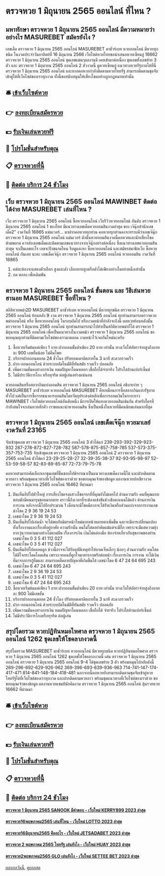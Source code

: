 # ตรวจหวย 1 มิถุนายน 2565 ออนไลน์ ที่ไหน ?
## มหาทักษา ตรวจหวย 1 มิถุนายน 2565 ออนไลน์ มีความหมายว่าอย่างไร MASUREBET สมัครยังไง ?
เลขเด็ด ตรวจหวย 1 มิถุนายน 2565 ออนไลน์ MASUREBET มาชัวร์เบท หวยออนไลน์ มีหวยทุกชนิด ในงวดประจำวันอาทิตย์ที่ 16 มิถุนายน 2566 เว็บไซต์หวยไทยขอนำเสนอหวยเซียนอู๋ 16662 ตรวจหวย 1 มิถุนายน 2565 ออนไลน์ ชุดเลขแม่นๆผลงานดี เคยเข้ามาต่อเนื่อง ชุดเลขทั้งเลขท้าย 3 ตัว และ ตรวจหวย 1 มิถุนายน 2565 ออนไลน์ 2 ตัวงวดนี้ ดูหวยเซียนอู๋ แนวทางหวยรัฐบาลได้ที่นี่ ตรวจหวย 1 มิถุนายน 2565 ออนไลน์ และหากคอหวยกำลังติดตามหวยไทยรัฐ สามารถติดตามชุดจับเข้าคู่ได้ที่เว็บไซต์ของเราทุกงวด ทั้งนี้ขอสนับสนุนให้เสี่ยงโชคอย่างถูกกฎหมายเท่านั้น

## 🛎 [เข้าเว็บไซต์หวย](https://bit.ly/3BG5bNw)
## 👉 [ลงทะเบียนสมัครหวย](https://bit.ly/3BG5bNw)
## 💵 [รับเงินเล่นหวยฟรี](https://bit.ly/3C3mvgS)
## 👑 [โปรโมชั่นสำหรับตุณ](https://bit.ly/3C3mvgS)
## 📋 [ตรวจหวยที่นี้](https://bit.ly/3C3mvgS)
## 📱 [ติดต่อ บริการ 24 ชัวโมง](https://bit.ly/3C3mvgS)

## เว็บ ตรวจหวย 1 มิถุนายน 2565 ออนไลน์ MAWINBET ติดต่อได้ง่าย MASUREBET เล่นที่ไหน ?
เว็บ ตรวจหวย 1 มิถุนายน 2565 ออนไลน์ ซื้อหวยออนไลน์ เว็บรีวิวหวยออนไลน์ อันดับ ตรวจหวย 1 มิถุนายน 2565 ออนไลน์ 1 ของไทย มีแนวทางเลขเด็ดหวยออมสินงวดล่าสุด ของ เจ๊นุ๊กสำนักเลขเด็ด2″ งวดวันที่ 16865 แม่นเวอร์… มาฝากคอหวยทุกท่าน คอหวยทุกท่านคงจะทราบดีว่าเลขเจ๊นุ๊ก ตรวจหวย 1 มิถุนายน 2565 ออนไลน์ แม่นเวอร์ ดังนั้นหวยออมสินงวดนี้คอหวยและนักเสี่ยงโชค ห้ามพลาด ควรส่องเลขเด็ดและติดตามเลขแนวทางจากเจ๊นุ๊กอย่างต่อเนื่อง ซึ่งแนวทางเลขหวยออมสินล่าสุด จะเป็นเลขอะไร เลขจะปังขนาดไหน รีบดูและหา ซื้อหวยออนไลน์ และสมัครสมาชิกเว็บ ซื้อหวยออนไลน์ กันเลย นะคะ
เลขเด็ดเจ๊นุ๊ก ตรวจหวย 1 มิถุนายน 2565 ออนไลน์ หวยออมสิน งวดวันที่ 16865
1. แต่ละห้องจะแสดงตัวเลือก สูงและต่ำ เลือกทายสูงหรือต่ำได้เพียงอย่างใดอย่งหนึ่งเท่านั้น
2. กด ตกลง เพื่อเดิมพัน

## ตรวจหวย 1 มิถุนายน 2565 ออนไลน์ ขั้นตอน และ วิธีเล่นหวยฮานอย MASUREBET ซื้อที่ไหน ?
สถิติหวยพม่า2D MASUREBET มาชัวร์เบท หวยออนไลน์ มีหวยทุกชนิด ตรวจหวย 1 มิถุนายน 2565 ออนไลน์ ย้อนหลัง 9 งวด ตรวจหวย 1 มิถุนายน 2565 ออนไลน์ ทุกท่านสามารถตรวจหวยพม่าออนไลน์ หรือ ซื้อหวยออนไลน์ ในรอบถัดไป หรืองวดหน้าที่กำลังจะถึงนี้ ผลหวยย้อนหลังนั้น ตรวจหวย 1 มิถุนายน 2565 ออนไลน์ ทุกท่านสามารถนำไปทำเป็นสถิติหวยพม่าก็ได้ ตรวจหวย 1 มิถุนายน 2565 ออนไลน์ เพื่อเป็นแนวทางในงวดหน้า ตรวจหวย 1 มิถุนายน 2565 ออนไลน์ ขอขอบคุณทุกท่านที่ติดตามเว็บไซต์ของเรามาตลอด งวดหน้าไว้เจอกันใหม่นะครับ
1. ซื้อหวยเริ่มต้นแค่เพียง 1 บาท ฝากถอนขั้นต่ำเพียง 20 บาท เท่านั้น ทางเว็บให้อัตราจ่ายสูงถึงบาทละ 900 เลขอั้นน้อย ไม่คืนโพย
2. บริการฝากถอนตลอด 24 ชั่วโมง ปรับยอดเครดิตภายใน 3 นาที สะดวกรวดเร็ว
3. ฝาก-ถอนออนไลน์ ด้วยระบบอัตโนมัติที่ทันสมัย รวดเร็ว ปลอดภัย
4. เพิ่มความมั่นคงทางการเงิน หมดปัญหาโดนหลอก เชื่อถือได้จ่ายจริง โปร่งใสล้านเปอร์เซ็นต์
5. ไม่มีประวัติการโกง หรือทุจริต ต่อผู้เล่นอย่างแน่นอน

หวยออมสินหรือสลากกินแบ่งออมสิน ตรวจหวย 1 มิถุนายน 2565 ออนไลน์ อธิบายง่าย ๆ MASUREBET มาชัวร์เบท หวยออนไลน์ MASUREBET คือเหมือนการซื้อสลากกินแบ่งรัฐบาลทั่วไป แต่เป็นการซื้อจากธนาคารออมสินโดยวัตถุประสงค์หลักเพื่อการออมเงินในระยะยาว MAWINBET เว็บไซต์หวยออนไลน์อันดับหนึ่ง มีการเปิดให้แทงหวยออมสินเช่นกัน สำหรับใครที่กำลังสนใจจะเล่นหวยสักตัว เราขอแนะนำหวยออมสิน ซึ่งเป็นหนึ่งในหวยที่มีคนนิยมเล่นมากที่สุด

## ตรวจหวย 1 มิถุนายน 2565 ออนไลน์ เลขเด็ดเจ๊นุ๊ก หวยมาเลย์ งวดวันที่ 23165
จับเข้าชุดเลข ตรวจหวย 1 มิถุนายน 2565 ออนไลน์ 3 ตัวได้แก่
239-293-392-329-923-932
287-278-872-827-728-782
587-578-875-857-758-785
537-573-375-357-753-735
จับเข้าชุดเลข ตรวจหวย 1 มิถุนายน 2565 ออนไลน์ 2 ตรวจหวย 1 มิถุนายน 2565 ออนไลน์ ตัวได้แก่
23-29-25-28-27
32-39-35-38-37
92-93-95-98-97
52-53-59-58-57
82-83-89-85-87
72-73-79-75-78

คอหวยสามารถคัดเลือกเอาชุดเลขที่ชื่นชอบไปพิจารณาเป็นแนวทางเลขเด็ดงวดนี้ได้ และฝากติดตามหวยลาว พร้อมชุดแนวทางที่เว็บไซต์ของเราด้วย
ขอขอบคุณเจ้าของข้อมูล
ผลงานหวยปกเขียวงวด ตรวจหวย 1 มิถุนายน 2565 ออนไลน์ 16462 ที่ผ่านมา
1. ฝันเห็นฮิปโปตัวใหญ่ การเสี่ยงโชคจงแสวงโชคจากที่ที่คุณยังไม่เคยไป ด้านความรัก คนที่คุณแอบชอบมักมีคนมารุมชอบมากมาย คราวนี้ถึงเวลาที่จะต้องแข่งขันช่วงชิงคะแนนได้แล้ว ด้านการเงิน การงาน หลังจากนี้ไปอีกประมาณ 1 เดือนจะมีโชคมีลาภจะได้รับเงินหรือส่วนแบ่งจากการงานเลขนำโชค 2 9 36 19 24 53
2. เลขนำโชค 2 9 36 19 24 53
3. ฝันเห็นฮิปโปเล่นน้ำ จะได้พบกับมิตรหน้าใหม่มากหน้าหลายตาเพิ่มขึ้น และจะมีการเปลี่ยนแปลงทั้งเรื่องงานและเรื่องที่อยู่อาศัย ความรักนั้น คนไม่โสดอย่าคิดแม้แต่จะมีกิ๊ก เพราะจะมีแต่ความยุ่งยากวุ่นวายตามมาอย่างไม่คาดฝัน เรื่องการเงิน เงินไม่คล่องมือ ต้องจ่ายเกี่ยวกับสุขภาพของท่านเลขนำโชค 0 3 5 41 112 027
4. เลขนำโชค 0 3 5 41 112 027
5. ฝันเห็นฮิปโปคลอดลูก ช่วงนี้อาจจะได้รับอุบัติเหตุทำให้บาดเจ็บเล็กๆ น้อยๆ ส่วนความรัก คนโสดได้ดีใจกระโดดโลดเต้น เพราะเจอคนที่ถูกใจมาสารภาพรักต่อหน้า เรื่องการเงิน การงาน จะได้เงินที่มาจากการกู้ยืมและ สามารถคลี่คลายปัญหาที่เกิดขึ้นได้ เลขนำโชค 6 47 24 64 695 243
6. เลขนำโชค 6 47 24 64 695 243
7. เลขนำโชค 2 9 36 19 24 53
8. เลขนำโชค 0 3 5 41 112 027
9. เลขนำโชค 6 47 24 64 695 243
10. ซื้อหวยเริ่มต้นแค่เพียง 1 บาท ฝากถอนขั้นต่ำเพียง 20 บาท เท่านั้น ทางเว็บให้อัตราจ่ายสูงถึงบาทละ 900 ไม่มีเลขอั้น
11. บริการฝากถอนตลอด 24 ชั่วโมง ปรับยอดเครดิตภายใน 3 นาที สะดวกรวดเร็ว
12. ฝาก-ถอนออนไลน์ ด้วยระบบอัตโนมัติที่ทันสมัย รวดเร็ว ปลอดภัย
13. เพิ่มความมั่นคงทางการเงิน หมดปัญหาโดนหลอก เชื่อถือได้ จ่ายจริง โปร่งใสล้านเปอร์เซ็นต์
14. ไม่มีประวัติการโกงหรือทุจริต ต่อผู้เล่น

## สรุปโดยรวม หวยปฏิทินหมอไพศาล ตรวจหวย 1 มิถุนายน 2565 ออนไลน์ 1262 ชุดเลขให้โชคลาภงวดนี้
สรุปโดยรวม MASUREBET มาชัวร์เบท หวยออนไลน์ มีหวยทุกชนิด หวยปฏิทินหมอไพศาล ตรวจหวย 1 มิถุนายน 2565 ออนไลน์ 1262 ชุดเลขให้โชคลาภงวดนี้ เด่น ตรวจหวย 1 มิถุนายน 2565 ออนไลน์ ตรวจหวย 1 มิถุนายน 2565 ออนไลน์ 9-4 ได้ชุดเลขท้าย 3 ตัว พร้อมหมุนไปกลับดังนี้
269-296-692-629-926-962
369-396-693-639-936-963
714-741-147-174-417-471
814-841-148-184-418-481
นอกจากนี้คอหวยยังสามารถติดตามชุดจับเข้าคู่หวยไทยรัฐได้ที่เว็บไซต์ของเราทุกงวด และฝากติดตามหวยลาว พร้อมชุดแนวทางที่เว็บไซต์ของเราด้วย
ขอขอบคุณเจ้าของข้อมูล
ผลงานหวยแชมป์นักคิดงวด ตรวจหวย 1 มิถุนายน 2565 ออนไลน์ ลุ้นรวยหวย 16662 ที่ผ่านมา


## 🛎 [เข้าเว็บไซต์หวย](https://bit.ly/3BG5bNw)
## 👉 [ลงทะเบียนสมัครหวย](https://bit.ly/3BG5bNw)
## 💵 [รับเงินเล่นหวยฟรี](https://bit.ly/3C3mvgS)
## 👑 [โปรโมชั่นสำหรับตุณ](https://bit.ly/3C3mvgS)
## 📋 [ตรวจหวยที่นี้](https://bit.ly/3C3mvgS)
## 📱 [ติดต่อ บริการ 24 ชัวโมง](https://bit.ly/3C3mvgS)

#### [ตรวจหวย 1 มิถุนายน 2565 SANOOK มีคำตอบ - เว็บใหม่ KERRY899 2023 ล่าสุด](https://atom.io/themes/ตรวจหวย%201%20มิถุนายน%202565%20sanook%20มีคำตอบ%20-%20เว็บใหม่%20kerry899%202023%20ล่าสุด)
#### [ตรวจหวย16พฤษภาคม2565 เล่นที่ไหน - เว็บใหม่ LOTTO 2023 ล่าสุด](https://atom.io/themes/ตรวจหวย16พฤษภาคม2565%20เล่นที่ไหน%20-%20เว็บใหม่%20lotto%202023%20ล่าสุด)
#### [ตรวจหวย16มิถุนายน2565 คืออะไร - เว็บใหม่ JETSADABET 2023 ล่าสุด](https://atom.io/themes/ตรวจหวย16มิถุนายน2565%20คืออะไร%20-%20เว็บใหม่%20jetsadabet%202023%20ล่าสุด)
#### [ตรวจหวย 2 พฤษภาคม 2565 ไทยรัฐ เล่นยังไง - เว็บใหม่ HUAY 2023 ล่าสุด](https://atom.io/themes/ตรวจหวย%202%20พฤษภาคม%202565%20ไทยรัฐ%20เล่นยังไง%20-%20เว็บใหม่%20huay%202023%20ล่าสุด)
#### [ตรวจหวย2พฤษภาคม2565 GLO เล่นยังไง - เว็บใหม่ SETTEE BET 2023 ล่าสุด](https://atom.io/themes/ตรวจหวย2พฤษภาคม2565%20glo%20เล่นยังไง%20-%20เว็บใหม่%20settee%20bet%202023%20ล่าสุด)

[ผลบอลวันนี้](https://siamsport.tv "ผลบอลวันนี้"), [ดูบอลสด](https://siamsport.tv/ดูบอลสด "ดูบอลสด")
